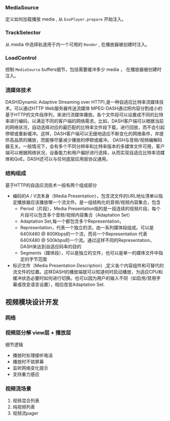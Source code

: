 ### MediaSource
定义如何加载播放 media , 从 `ExoPlayer.prepare` 开始注入。

### TrackSelector
从 media 中选择轨道用于内一个可用的 `Render` , 在播放器被创建时注入。

### LoadControl
控制 `MediaSource` buffers细节，包括需要缓冲多少 media ， 在播放器被创建时注入。




### 流媒体技术

DASH(Dynamic Adaptive Streaming over
HTTP),是一种自适应比特率流媒体技术。可以通过HTTP Web服务器传送流媒体
MPEG-DASH通过把内容分割成小的基于HTTP的文件段序列，来进行流媒体播放。各个文件段可以设置成不同的比特率进行编码，以满足不同的客户端的网络需求。比如，DASH客户端可以根据当前的网络状况，自动选择对应的最匹配的比特率文件段下载，进行回放，而不会引起停顿或重新缓冲。这样，DASH客户端可以无缝地适应不断变化的网络条件，并提供高品质的播放，而能够尽量减少播放的停顿或缓冲。
DASH与音频/视频编解码器无关。一般情况下，会有多个不同分辨率和比特率版本的多媒体文件可用，客户端可以根据网络状况，设备能力和用户偏好进行选择，从而实现自适应比特率流媒体和QoE。DASH还可以与任何底层应用层协议通用。

### 结构组成

基于HTTP的自适应流技术一般有两个组成部分
* 编码的A / V流本身（Media Presentation），包含流文件的URL地址清单以指定播放器应该播放哪一个流文件。是一组结构化的音频/视频内容集合，包含
    * Period（片段），Media Presentation指的是一段连续的视频片段，每个片段可以包含多个音频/视频内容集合（Adaptation Set）
    * Adaptation Set,每一个都包含多个Representation，
    * Representation，代表一个独立的流，由一系列媒体段组成。可以是640X480 @ 800Kbps的一个流，而另一个Representation 代表640X480 @ 500kbps的一个流。通过这样不同的Representation， DASH来达到自适应码率的目的
    * Segments（媒体段），可以是独立的文件，也可以是单一的媒体文件中指定的字节范围
* 标识文件（Media Presentation Description）,定义各个内容组件和可替代的流文件的位置。这样DASH的播放端就可以知道何时启动播放，为适应CPU和缓冲状态必要时如何进行切换。也可以因为用户的输入不同（如启用/禁用字幕或改变语言设置），相应改变Adaptation Set.


## 视频模块设计开发

### 网络

### 视频层分解 view层 + 播放层


细节逻辑
* 播放时处理接听电话
* 播放时不锁屏幕
* 监听网络变化提示
* 支持重力感应


### 视频流场景
1. 视频混合列表
2. 纯视频列表
3. 视频流pager

